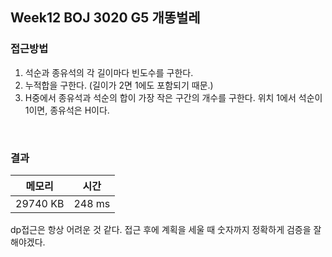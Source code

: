 ## Week12 BOJ 3020 G5 개똥벌레

### 접근방법
1. 석순과 종유석의 각 길이마다 빈도수를 구한다.
2. 누적합을 구한다. (길이가 2면 1에도 포함되기 때문.)
3. H중에서 종유석과 석순의 합이 가장 작은 구간의 개수를 구한다.
    위치 1에서 석순이 1이면, 종유석은 H이다.


<br>

### 결과

|메모리|시간|
|:---:|:---:|
|29740 KB|248 ms|

dp접근은 항상 어려운 것 같다. 접근 후에 계획을 세울 때 숫자까지 정확하게 검증을 잘 해야겠다.